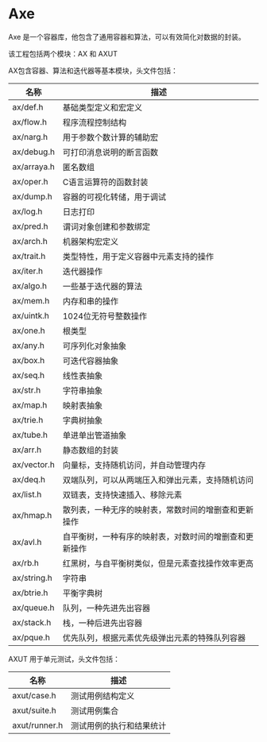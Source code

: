 # Axe #

Axe 是一个容器库，他包含了通用容器和算法，可以有效简化对数据的封装。

该工程包括两个模块：AX 和 AXUT

AX包含容器、算法和迭代器等基本模块，头文件包括：

| 名称          | 描述 |
|---            |---   |
| ax/def.h      | 基础类型定义和宏定义 |
| ax/flow.h     | 程序流程控制结构 |
| ax/narg.h     | 用于参数个数计算的辅助宏 |
| ax/debug.h    | 可打印消息说明的断言函数 |
| ax/arraya.h   | 匿名数组 |
| ax/oper.h     | C语言运算符的函数封装 |
| ax/dump.h     | 容器的可视化转储，用于调试 |
| ax/log.h      | 日志打印 |
| ax/pred.h     | 谓词对象创建和参数绑定 |
| ax/arch.h     | 机器架构宏定义 |
| ax/trait.h    | 类型特性，用于定义容器中元素支持的操作 |
| ax/iter.h     | 迭代器操作 |
| ax/algo.h     | 一些基于迭代器的算法 |
| ax/mem.h      | 内存和串的操作 |
| ax/uintk.h    | 1024位无符号整数操作 |
| ax/one.h      | 根类型 |
| ax/any.h      | 可序列化对象抽象 |
| ax/box.h      | 可迭代容器抽象 |
| ax/seq.h      | 线性表抽象 |
| ax/str.h      | 字符串抽象 |
| ax/map.h      | 映射表抽象 |
| ax/trie.h     | 字典树抽象 |
| ax/tube.h     | 单进单出管道抽象 |
| ax/arr.h      | 静态数组的封装 |
| ax/vector.h   | 向量标，支持随机访问，并自动管理内存 |
| ax/deq.h      | 双端队列，可以从两端压入和弹出元素，支持随机访问 |
| ax/list.h     | 双链表，支持快速插入、移除元素 |
| ax/hmap.h     | 散列表，一种无序的映射表，常数时间的增删查和更新操作 |
| ax/avl.h      | 自平衡树，一种有序的映射表，对数时间的增删查和更新操作 |
| ax/rb.h       | 红黑树，与自平衡树类似，但是元素查找操作效率更高 |
| ax/string.h   | 字符串 |
| ax/btrie.h    | 平衡字典树 |
| ax/queue.h    | 队列，一种先进先出容器 |
| ax/stack.h    | 栈，一种后进先出容器 |
| ax/pque.h     | 优先队列，根据元素优先级弹出元素的特殊队列容器 |

AXUT 用于单元测试，头文件包括：

| 名称          | 描述 |
|---            |---   |
| axut/case.h   | 测试用例结构定义 |
| axut/suite.h  | 测试用例集合 |
| axut/runner.h | 测试用例的执行和结果统计 |

